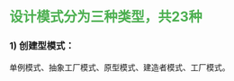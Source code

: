 ## <font color=#4CAF50 size=5 > 设计模式分为三种类型，共23种  </font>

### 1) 创建型模式：
单例模式、抽象工厂模式、原型模式、建造者模式、工厂模式。
